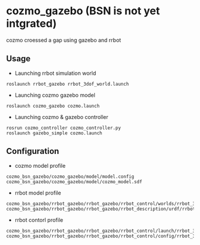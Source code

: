 # cozmo_gazebo (BSN is not yet intgrated)

cozmo croessed a gap using gazebo and rrbot

## Usage
* Launching rrbot simulation world
```
roslaunch rrbot_gazebo rrbot_3dof_world.launch
```
* Launching cozmo gazebo model
```
roslaunch cozmo_gazebo cozmo.launch 
```
* Launching cozmo & gazebo controller
```
rosrun cozmo_controller cozmo_controller.py
roslaunch gazebo_simple cozmo.launch 
```

## Configuration
* cozmo model profile
```
cozmo_bsn_gazebo/cozmo_gazebo/model/model.config
cozmo_bsn_gazebo/cozmo_gazebo/model/cozmo_model.sdf
```
* rrbot model profile
```
cozmo_bsn_gazebo/rrbot_gazebo/rrbot_gazebo/rrbot_control/worlds/rrbot_3dof.world
cozmo_bsn_gazebo/rrbot_gazebo/rrbot_gazebo/rrbot_description/urdf/rrbot_3dof.xacro
```
* rrbot contorl profile
```
cozmo_bsn_gazebo/rrbot_gazebo/rrbot_gazebo/rrbot_control/launch/rrbot_3dof_control.launch
cozmo_bsn_gazebo/rrbot_gazebo/rrbot_gazebo/rrbot_control/config/rrbot_3dof_control.yaml
```
